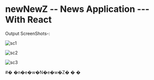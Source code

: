 # newNewZ -- News Application ---With React

Output ScreenShots-:

![sc1](https://user-images.githubusercontent.com/72137534/177009105-a59b4412-917a-4321-9c3f-ee0ceccc0c58.png)

![sc2](https://user-images.githubusercontent.com/72137534/177009121-9bdb6436-c101-4d91-886b-6d43387e1a7b.png)

![sc3](https://user-images.githubusercontent.com/72137534/177009127-1d1c772c-dcf1-4e9e-8370-6a6e035918c7.png)

#� �n�e�w�N�e�w�Z�
�
�
